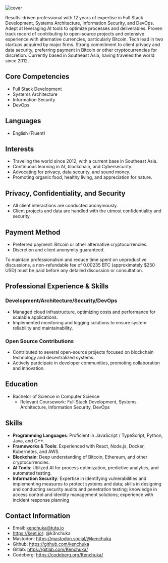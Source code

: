 ![cover](https://github.com/user-attachments/assets/ccf06302-39e7-4ea1-8305-e28a65db8ec5)

Results-driven professional with 12 years of expertise in Full Stack Development, Systems Architecture, Information Security, and DevOps. Adept at leveraging AI tools to optimize processes and deliverables. Proven track record of contributing to open-source projects and extensive experience with alternative currencies, particularly Bitcoin. Tech lead in two startups acquired by major firms. Strong commitment to client privacy and data security, preferring payment in Bitcoin or other cryptocurrencies for discretion. Currently based in Southeast Asia, having traveled the world since 2012.

## Core Competencies
- Full Stack Development
- Systems Architecture
- Information Security
- DevOps

## Languages
- English (Fluent)

## Interests
- Traveling the world since 2012, with a current base in Southeast Asia.
- Continuous learning in AI, blockchain, and Cybersecurity.
- Advocating for privacy, data security, and sound money.
- Promoting organic food, healthy living, and appreciation for nature.

## Privacy, Confidentiality, and Security
- All client interactions are conducted anonymously.
- Client projects and data are handled with the utmost confidentiality and security.

## Payment Method
- Preferred payment: Bitcoin or other alternative cryptocurrencies.
- Discretion and client anonymity guaranteed.

To maintain professionalism and reduce time spent on unproductive discussions, a non-refundable fee of 0.00235 BTC (approximately $250 USD) must be paid before any detailed discussion or consultation.

## Professional Experience & Skills

### Development/Architecture/Security/DevOps
- Managed cloud infrastructure, optimizing costs and performance for scalable applications.
- Implemented monitoring and logging solutions to ensure system reliability and maintainability.

### Open Source Contributions
- Contributed to several open-source projects focused on blockchain technology and decentralized systems.
- Actively participate in developer communities, promoting collaboration and innovation.

## Education
- Bachelor of Science in Computer Science
  - Relevant Coursework: Full Stack Development, Systems Architecture, Information Security, DevOps

## Skills
- **Programming Languages**: Proficient in JavaScript / TypeScript, Python, Java, and C++.
- **Frameworks & Tools**: Experienced with React, Node.js, Docker, Kubernetes, and AWS.
- **Blockchain**: Deep understanding of Bitcoin, Ethereum, and other cryptocurrencies.
- **AI Tools**: Utilized AI for process optimization, predictive analytics, and automated testing.
- **Information Security**: Expertise in identifying vulnerabilities and implementing measures to protect systems and data; skills in designing and conducting security audits and penetration testing; knowledge in access control and identity management solutions; experience with incident response planning

## Contact Information
- Email: kenchuka@tuta.io
- https://keet.io/: @k3nchuka
- Mastodon: https://mastodon.social/@kenchuka
- Github: https://github.com/kenchuka
- Gitlab: https://gitlab.com/Kenchuka/
- Codeberg: https://codeberg.org/Kenchuka/
